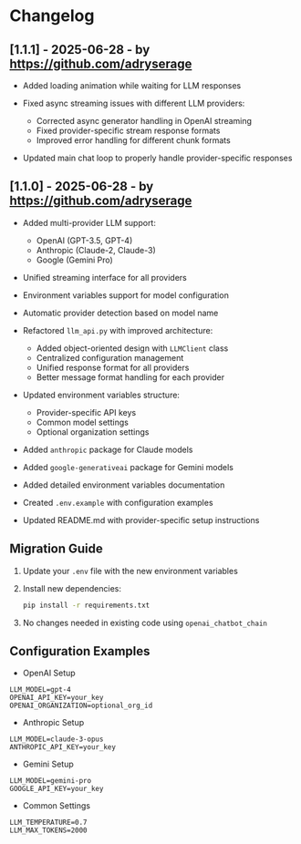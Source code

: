 # Changelog

## [1.1.1] - 2025-06-28 - by <https://github.com/adryserage>

- Added loading animation while waiting for LLM responses

- Fixed async streaming issues with different LLM providers:
  - Corrected async generator handling in OpenAI streaming
  - Fixed provider-specific stream response formats
  - Improved error handling for different chunk formats
- Updated main chat loop to properly handle provider-specific responses

## [1.1.0] - 2025-06-28 - by <https://github.com/adryserage>

- Added multi-provider LLM support:
  - OpenAI (GPT-3.5, GPT-4)
  - Anthropic (Claude-2, Claude-3)
  - Google (Gemini Pro)
- Unified streaming interface for all providers
- Environment variables support for model configuration
- Automatic provider detection based on model name

- Refactored `llm_api.py` with improved architecture:
  - Added object-oriented design with `LLMClient` class
  - Centralized configuration management
  - Unified response format for all providers
  - Better message format handling for each provider
- Updated environment variables structure:

  - Provider-specific API keys
  - Common model settings
  - Optional organization settings

- Added `anthropic` package for Claude models
- Added `google-generativeai` package for Gemini models

- Added detailed environment variables documentation
- Created `.env.example` with configuration examples
- Updated README.md with provider-specific setup instructions

## Migration Guide

1. Update your `.env` file with the new environment variables
2. Install new dependencies:

   ```bash
   pip install -r requirements.txt
   ```

3. No changes needed in existing code using `openai_chatbot_chain`

## Configuration Examples

- OpenAI Setup

```env
LLM_MODEL=gpt-4
OPENAI_API_KEY=your_key
OPENAI_ORGANIZATION=optional_org_id
```

- Anthropic Setup

```env
LLM_MODEL=claude-3-opus
ANTHROPIC_API_KEY=your_key
```

- Gemini Setup

```env
LLM_MODEL=gemini-pro
GOOGLE_API_KEY=your_key
```

- Common Settings

```env
LLM_TEMPERATURE=0.7
LLM_MAX_TOKENS=2000
```
